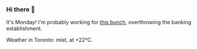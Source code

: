 ### Hi there :wave:

It's Monday! I'm probably working for [this bunch](https://github.com/kohofinancial), overthrowing the banking establishment.

Weather in Toronto: mist, at +22°C.
